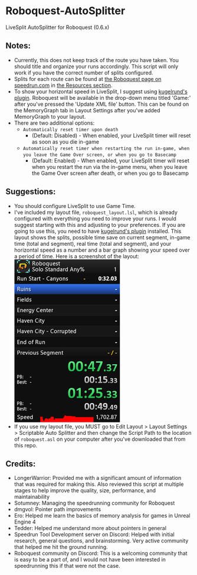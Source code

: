 # Roboquest-AutoSplitter
LiveSplit AutoSplitter for Roboquest (0.6.x)

## Notes:
- Currently, this does not keep track of the route you have taken. You should title and organize your runs accordingly. This script will only work if you have the correct number of splits configured.
- Splits for each route can be found at [the Roboquest page on speedrun.com](https://www.speedrun.com/roboquest) in [the Resources section](https://www.speedrun.com/roboquest/resources).
- To show your horizontal speed in LiveSplit, I suggest using [kugelrund's plugin](https://github.com/kugelrund/LiveSplit.MemoryGraph). Roboquest will be available in the drop-down menu titled 'Game:' after you've pressed the 'Update XML file' button. This can be found on the MemoryGraph tab in Layout Settings after you've added MemoryGraph to your layout.
- There are two additional options:
  - `Automatically reset timer upon death`
    - (Default: Disabled) - When enabled, your LiveSplit timer will reset as soon as you die in-game
  - `Automatically reset timer when restarting the run in-game, when you leave the Game Over screen, or when you go to Basecamp`
    - (Default: Enabled) - When enabled, your LiveSplit timer will reset when you restart the run via the in-game menu, when you leave the Game Over screen after death, or when you go to Basecamp

## Suggestions:
- You should configure LiveSplit to use Game Time.
- I've included my layout file, `roboquest_layout.lsl`, which is already configured with everything you need to improve your runs. I would suggest starting with this and adjusting to your preferences. If you are going to use this, you need to have [kugelrund's plugin](https://github.com/kugelrund/LiveSplit.MemoryGraph) installed. This layout shows the splits, possible time save on current segment, in-game time (total and segment), real time (total and segment), and your horizontal speed as a number and a bar graph showing your speed over a period of time. Here is a screenshot of the layout:
![Roboquest Layout](/roboquest_livesplit.png)
- If you use my layout file, you MUST go to Edit Layout > Layout Settings > Scriptable Auto Splitter and then change the Script Path to the location of `roboquest.asl` on your computer after you've downloaded that from this repo.

## Credits:
- LongerWarrior: Provided me with a significant amount of information that was required for making this. Also reviewed this script at multiple stages to help improve the quality, size, performance, and maintainability
- Sotumney: Managing the speedrunning community for Roboquest
- dmgvol: Pointer path improvements
- Ero: Helped me learn the basics of memory analysis for games in Unreal Engine 4
- Tedder: Helped me understand more about pointers in general
- Speedrun Tool Development server on Discord: Helped with initial research, general questions, and brainstorming. Very active community that helped me hit the ground running.
- Roboquest community on Discord: This is a welcoming community that is easy to be a part of, and I would not have been interested in speedrunning this if that were not the case.